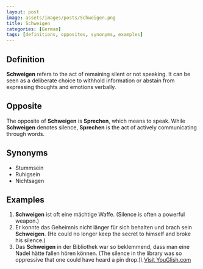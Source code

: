 ```yaml
---
layout: post
image: assets/images/posts/Schweigen.png
title: Schweigen
categories: [German]
tags: [definitions, opposites, synonyms, examples]
---
```


## Definition
**Schweigen** refers to the act of remaining silent or not speaking. It can be seen as a deliberate choice to withhold information or abstain from expressing thoughts and emotions verbally.

## Opposite
The opposite of **Schweigen** is **Sprechen**, which means to speak. While **Schweigen** denotes silence, **Sprechen** is the act of actively communicating through words.

## Synonyms
- Stummsein
- Ruhigsein
- Nichtsagen

## Examples
1. **Schweigen** ist oft eine mächtige Waffe. (Silence is often a powerful weapon.)
2. Er konnte das Geheimnis nicht länger für sich behalten und brach sein **Schweigen**. (He could no longer keep the secret to himself and broke his silence.)
3. Das **Schweigen** in der Bibliothek war so beklemmend, dass man eine Nadel hätte fallen hören können. (The silence in the library was so oppressive that one could have heard a pin drop.)\ <a id="yg-widget-0" class="youglish-widget" data-query="Schweigen" data-lang="german" data-components="8412" data-auto-start="0" data-bkg-color="theme_light" data-title="How%20to%20pronounce%20Schweigen%20in%20German"  rel="nofollow" href="https://youglish.com">Visit YouGlish.com</a><script async src="https://youglish.com/public/emb/widget.js" charset="utf-8"></script>